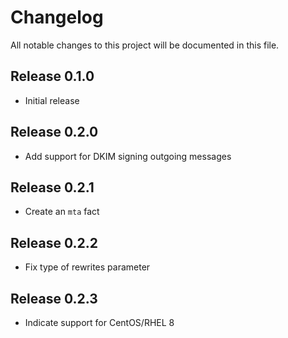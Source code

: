 # Changelog

All notable changes to this project will be documented in this file.

## Release 0.1.0

* Initial release

## Release 0.2.0

* Add support for DKIM signing outgoing messages

## Release 0.2.1

* Create an `mta` fact

## Release 0.2.2

* Fix type of rewrites parameter

## Release 0.2.3

* Indicate support for CentOS/RHEL 8

